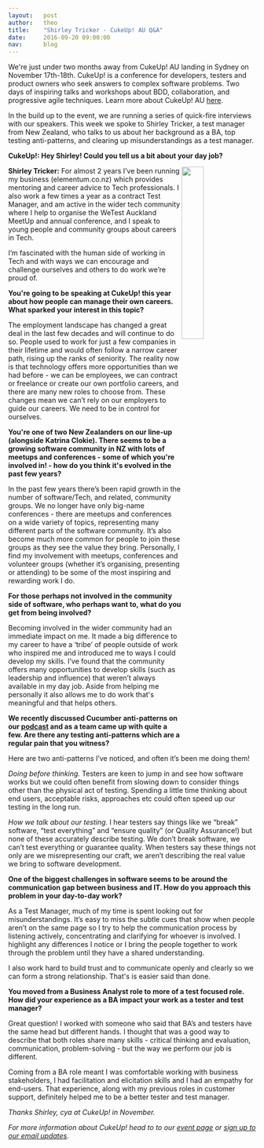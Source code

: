 ```yaml
---
layout:   post
author:   theo
title:    "Shirley Tricker - CukeUp! AU Q&A"
date:     2016-09-20 09:00:00
nav:      blog
---
```

We're just under two months away from CukeUp! AU landing in Sydney on November 17th-18th. CukeUp! is a conference for developers, testers and product owners who seek answers to complex software problems. Two days of inspiring talks and workshops about BDD, collaboration, and progressive agile techniques. Learn more about CukeUp! AU [here](https://cucumber.io/events/cukeup-au-2016).

In the build up to the event, we are running a series of quick-fire interviews with our speakers. This week we spoke to Shirley Tricker, a test manager from New Zealand, who talks to us about her background as a BA, top testing anti-patterns, and clearing up misunderstandings as a test manager.

**CukeUp!: Hey Shirley! Could you tell us a bit about your day job?**

<img src="https://cucumber.io/images/events/cukeup-au-2016/shirley-tricker.jpg" style="float:right; width:30%">

**Shirley Tricker:** For almost 2 years I’ve been running my business (elementum.co.nz) which provides mentoring and career advice to Tech professionals. I also work a few times a year as a contract Test Manager, and am active in the wider tech community where I help to organise the WeTest Auckland MeetUp and annual conference, and I speak to young people and community groups about careers in Tech. 

I’m fascinated with the human side of working in Tech and with ways we can encourage and challenge ourselves and others to do work we’re proud of.

**You're going to be speaking at CukeUp! this year about how people can manage their own careers. What sparked your interest in this topic?**

The employment landscape has changed a great deal in the last few decades and will continue to do so. People used to work for just a few companies in their lifetime and would often follow a narrow career path, rising up the ranks of seniority. The reality now is that technology offers more opportunities than we had before - we can be employees, we can contract or freelance or create our own portfolio careers, and there are many new roles to choose from. These changes mean we can’t rely on our employers to guide our careers. We need to be in control for ourselves.

**You're one of two New Zealanders on our line-up (alongside Katrina Clokie). There seems to be a growing software community in NZ with lots of meetups and conferences - some of which you're involved in! - how do you think it's evolved in the past few years?**

In the past few years there’s been rapid growth in the number of software/Tech, and related, community groups. We no longer have only big-name conferences - there are meetups and conferences on a wide variety of topics, representing many different parts of the software community. It’s also become much more common for people to join these groups as they see the value they bring. Personally, I find my involvement with meetups, conferences and volunteer groups (whether it’s organising, presenting or attending) to be some of the most inspiring and rewarding work I do.

**For those perhaps not involved in the community side of software, who perhaps want to, what do you get from being involved?**

Becoming involved in the wider community had an immediate impact on me. It made a big difference to my career to have a ‘tribe’ of people outside of work who inspired me and introduced me to ways I could develop my skills. I’ve found that the community offers many opportunities to develop skills (such as leadership and influence) that weren’t always available in my day job. Aside from helping me personally it also allows me to do work that's meaningful and that helps others. 

**We recently discussed Cucumber anti-patterns on our [podcast](https://itunes.apple.com/us/podcast/cucumber-podcast-rss/id1078896635?mt=2) and as a team came up with quite a few. Are there any testing anti-patterns which are a regular pain that you witness?**

Here are two anti-patterns I’ve noticed, and often it’s been me doing them!

*Doing before thinking.* Testers are keen to jump in and see how software works but we could often benefit from slowing down to consider things other than the physical act of testing. Spending a little time thinking about end users, acceptable risks, approaches etc could often speed up our testing in the long run.  

*How we talk about our testing.* I hear testers say things like we “break” software, “test everything” and “ensure quality” (or Quality Assurance!) but none of these accurately describe testing. We don’t break software, we can’t test everything or guarantee quality. When testers say these things not only are we misrepresenting our craft, we aren’t describing the real value we bring to software development.

**One of the biggest challenges in software seems to be around the communication gap between business and IT. How do you approach this problem in your day-to-day work?**

As a Test Manager, much of my time is spent looking out for misunderstandings. It’s easy to miss the subtle cues that show when people aren’t on the same page so I try to help the communication process by listening actively, concentrating and clarifying for whoever is involved. I highlight any differences I notice or I bring the people together to work through the problem until they have a shared understanding. 

I also work hard to build trust and to communicate openly and clearly so we can form a strong relationship. That's is easier said than done.  

**You moved from a Business Analyst role to more of a test focused role. How did your experience as a BA impact your work as a tester and test manager?**

Great question! I worked with someone who said that BA’s and testers have the same head but different hands. I thought that was a good way to describe that both roles share many skills - critical thinking and evaluation, communication, problem-solving - but the way we perform our job is different. 

Coming from a BA role meant I was comfortable working with business stakeholders, I had facilitation and elicitation skills and I had an empathy for end-users. That experience, along with my previous roles in customer support, definitely helped me to be a better tester and test manager. 

*Thanks Shirley, cya at CukeUp! in November.*

*For more information about CukeUp! head to to our [event page](https://cucumber.io/events/cukeup-au-2016) or [sign up to our email updates](https://www.getdrip.com/forms/98708717/submissions/new).* 
